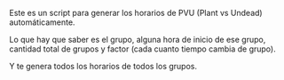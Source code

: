 Este es un script para generar los horarios de PVU (Plant vs Undead) automáticamente.

 Lo que hay que saber es el grupo, alguna hora de inicio de ese grupo, cantidad total de grupos y factor (cada cuanto tiempo cambia de grupo). 

Y te genera todos los horarios de todos los grupos.
